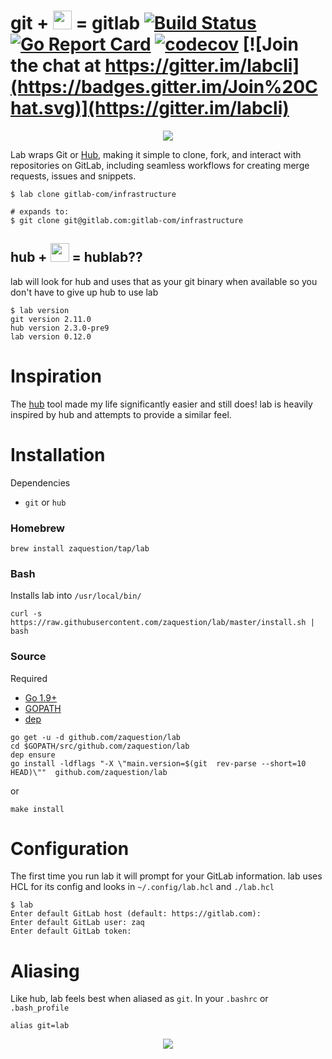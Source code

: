 # git + <img src="https://user-images.githubusercontent.com/3167497/34473826-40b4987c-ef2c-11e7-90b9-5ff322c4966f.png" width="30" height="30"> = gitlab   [![Build Status](https://travis-ci.org/zaquestion/lab.svg?branch=master)](https://travis-ci.org/zaquestion/lab) [![Go Report Card](https://goreportcard.com/badge/github.com/zaquestion/lab)](https://goreportcard.com/report/github.com/zaquestion/lab) [![codecov](https://codecov.io/gh/zaquestion/lab/branch/master/graph/badge.svg)](https://codecov.io/gh/zaquestion/lab) [![Join the chat at https://gitter.im/labcli](https://badges.gitter.im/Join%20Chat.svg)](https://gitter.im/labcli)

<p align="center"><img src="https://user-images.githubusercontent.com/1964720/42740177-6478d834-8858-11e8-9667-97f193ecb404.gif" align="center"></p>

Lab wraps Git or [Hub](https://github.com/github/hub), making it simple to clone, fork, and interact with repositories on GitLab, including seamless workflows for creating merge requests, issues and snippets.

```
$ lab clone gitlab-com/infrastructure

# expands to:
$ git clone git@gitlab.com:gitlab-com/infrastructure
```

## hub + <img src="https://user-images.githubusercontent.com/3167497/34473826-40b4987c-ef2c-11e7-90b9-5ff322c4966f.png" width="30" height="30"> = hublab??

lab will look for hub and uses that as your git binary when available so you don't have to give up hub to use lab
```
$ lab version
git version 2.11.0
hub version 2.3.0-pre9
lab version 0.12.0
```

# Inspiration

The [hub](https://github.com/github/hub) tool made my life significantly easier and still does! lab is heavily inspired by hub and attempts to provide a similar feel.

# Installation

Dependencies

* `git` or `hub`

### Homebrew
```
brew install zaquestion/tap/lab
```

### Bash

Installs lab into `/usr/local/bin/`
```
curl -s https://raw.githubusercontent.com/zaquestion/lab/master/install.sh | bash
```

### Source

Required
* [Go 1.9+](https://golang.org/doc/install)
* [GOPATH](https://golang.org/doc/code.html#GOPATH)
* [dep](https://github.com/golang/dep)

```
go get -u -d github.com/zaquestion/lab
cd $GOPATH/src/github.com/zaquestion/lab
dep ensure
go install -ldflags "-X \"main.version=$(git  rev-parse --short=10 HEAD)\""  github.com/zaquestion/lab
```

or

```
make install
```

# Configuration

The first time you run lab it will prompt for your GitLab information. lab uses HCL for its config and looks in `~/.config/lab.hcl` and `./lab.hcl`
```
$ lab
Enter default GitLab host (default: https://gitlab.com):
Enter default GitLab user: zaq
Enter default GitLab token:
```

# Aliasing

Like hub, lab feels best when aliased as `git`. In your `.bashrc` or `.bash_profile`
```
alias git=lab
```

<p align="center"><img src="https://user-images.githubusercontent.com/2358914/34196973-420d389a-e519-11e7-92e6-3a1486d6b280.png" align="center"></p>
